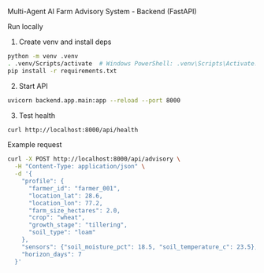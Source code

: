 Multi-Agent AI Farm Advisory System - Backend (FastAPI)

Run locally
1) Create venv and install deps
```bash
python -m venv .venv
. .venv/Scripts/activate  # Windows PowerShell: .venv\Scripts\Activate.ps1
pip install -r requirements.txt
```

2) Start API
```bash
uvicorn backend.app.main:app --reload --port 8000
```

3) Test health
```bash
curl http://localhost:8000/api/health
```

Example request
```bash
curl -X POST http://localhost:8000/api/advisory \
  -H "Content-Type: application/json" \
  -d '{
    "profile": {
      "farmer_id": "farmer_001",
      "location_lat": 28.6,
      "location_lon": 77.2,
      "farm_size_hectares": 2.0,
      "crop": "wheat",
      "growth_stage": "tillering",
      "soil_type": "loam"
    },
    "sensors": {"soil_moisture_pct": 18.5, "soil_temperature_c": 23.5},
    "horizon_days": 7
  }'
```


